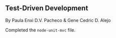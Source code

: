 ## Test-Driven Development
</p> By Paula Enxi D.V. Pacheco & Gene Cedric D. Alejo </p>

Completed the ```node-unit-mvc``` file.

